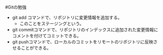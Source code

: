 #Gitの勉強
- git add コマンドで、リポジトリに変更情報を追加する。
	- このことをステージングという。
- git commitコマンドで、リポジトリのインデックスに追加された変更情報にコメントを付けてコミットできる。
- git pushコマンドで、ローカルのコミットをリモートのリポジトリに反映させることができる。

